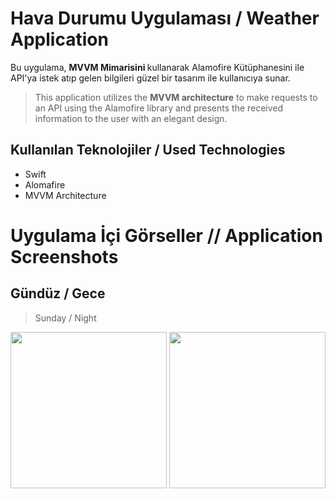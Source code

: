 
 
# Hava Durumu Uygulaması / Weather Application

Bu uygulama, <b> MVVM Mimarisini  </b> kullanarak Alamofire Kütüphanesini ile API'ya istek atıp gelen bilgileri güzel bir tasarım ile kullanıcıya sunar.

> This application utilizes the <b>MVVM architecture</b> to make requests to an API using the Alamofire library and presents the received information to the user with an elegant design.

## Kullanılan Teknolojiler / Used Technologies

- Swift
- Alomafire
- MVVM Architecture

# Uygulama İçi Görseller  // Application Screenshots

## Gündüz / Gece               
>  Sunday / Night

<img src="https://i.hizliresim.com/l0fr0cs.png" width="250"> <img src="https://i.hizliresim.com/5nut5k5.png" width="250">




